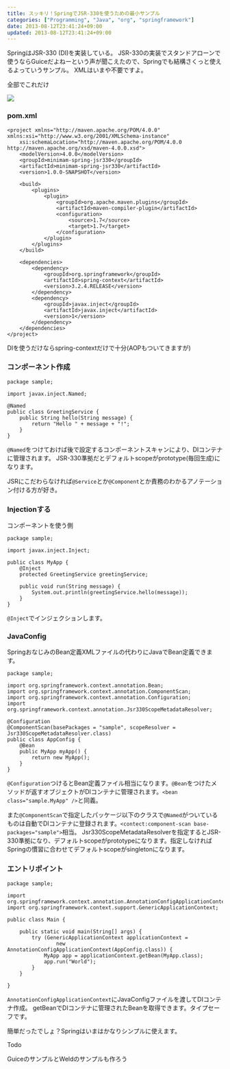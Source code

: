 ```yaml
---
title: スッキリ！SpringでJSR-330を使うための最小サンプル
categories: ["Programming", "Java", "org", "springframework"]
date: 2013-08-12T23:41:24+09:00
updated: 2013-08-12T23:41:24+09:00
---
```


SpringはJSR-330 (DI)を実装している。
JSR-330の実装でスタンドアローンで使うならGuiceだよねーという声が聞こえたので、Springでも結構さくっと使えるよっていうサンプル。
XMLはいまや不要ですよ。

全部でこれだけ

<a href='/api/v1/files/00109/spring-jsr330.png'><img src='/api/v1/files/00109/spring-jsr330.png' /></a>


### pom.xml

    <project xmlns="http://maven.apache.org/POM/4.0.0" xmlns:xsi="http://www.w3.org/2001/XMLSchema-instance"
    	xsi:schemaLocation="http://maven.apache.org/POM/4.0.0 http://maven.apache.org/xsd/maven-4.0.0.xsd">
    	<modelVersion>4.0.0</modelVersion>
    	<groupId>minimam-spring-jsr330</groupId>
    	<artifactId>minimam-spring-jsr330</artifactId>
    	<version>1.0.0-SNAPSHOT</version>
    
    	<build>
    		<plugins>
    			<plugin>
    				<groupId>org.apache.maven.plugins</groupId>
    				<artifactId>maven-compiler-plugin</artifactId>
    				<configuration>
    					<source>1.7</source>
    					<target>1.7</target>
    				</configuration>
    			</plugin>
    		</plugins>
    	</build>
    
    	<dependencies>
    		<dependency>
    			<groupId>org.springframework</groupId>
    			<artifactId>spring-context</artifactId>
    			<version>3.2.4.RELEASE</version>
    		</dependency>
    		<dependency>
    			<groupId>javax.inject</groupId>
    			<artifactId>javax.inject</artifactId>
    			<version>1</version>
    		</dependency>
    	</dependencies>
    </project>

DIを使うだけならspring-contextだけで十分(AOPもついてきますが)

### コンポーネント作成

    package sample;
    
    import javax.inject.Named;
    
    @Named
    public class GreetingService {
    	public String hello(String message) {
    		return "Hello " + message + "!";
    	}
    }

`@Named`をつけておけば後で設定するコンポーネントスキャンにより、DIコンテナに管理されます。
JSR-330準拠だとデフォルトscopeがprototype(毎回生成)になります。

JSRにこだわらなければ`@Service`とか`@Component`とか責務のわかるアノテーション付ける方が好き。

### Injectionする

コンポーネントを使う側

    package sample;
    
    import javax.inject.Inject;
    
    public class MyApp {
    	@Inject
    	protected GreetingService greetingService;
    
    	public void run(String message) {
    		System.out.println(greetingService.hello(message));
    	}
    }


`@Inject`でインジェクションします。

### JavaConfig
SpringおなじみのBean定義XMLファイルの代わりにJavaでBean定義できます。

    package sample;
    
    import org.springframework.context.annotation.Bean;
    import org.springframework.context.annotation.ComponentScan;
    import org.springframework.context.annotation.Configuration;
    import org.springframework.context.annotation.Jsr330ScopeMetadataResolver;
    
    @Configuration
    @ComponentScan(basePackages = "sample", scopeResolver = Jsr330ScopeMetadataResolver.class)
    public class AppConfig {
    	@Bean
    	public MyApp myApp() {
    		return new MyApp();
    	}
    }

`@Configuration`つけるとBean定義ファイル相当になります。`@Bean`をつけたメソッドが返すオブジェクトがDIコンテナに管理されます。`<bean class="sample.MyApp" />`と同義。

また`@ComponentScan`で指定したパッケージ以下のクラスで`@Named`がついているものは自動でDIコンテナに登録されます。`<contect:component-scan base-packages="sample">`相当。
Jsr330ScopeMetadataResolverを指定するとJSR-330準拠になり、デフォルトscopeがprototypeになります。指定しなければSpringの慣習に合わせてデフォルトscopeがsingletonになります。

### エントリポイント

    package sample;

    import org.springframework.context.annotation.AnnotationConfigApplicationContext;
    import org.springframework.context.support.GenericApplicationContext;
    
    public class Main {
    
    	public static void main(String[] args) {
    		try (GenericApplicationContext applicationContext = 
    				new AnnotationConfigApplicationContext(AppConfig.class)) {
    			MyApp app = applicationContext.getBean(MyApp.class);
    			app.run("World");
    		}
    	}
    
    }

`AnnotationConfigApplicationContext`にJavaConfigファイルを渡してDIコンテナ作成。
getBeanでDIコンテナに管理されたBeanを取得できます。タイプセーフです。



簡単だったでしょ？Springはいまはかなりシンプルに使えます。

Todo

GuiceのサンプルとWeldのサンプルも作ろう

